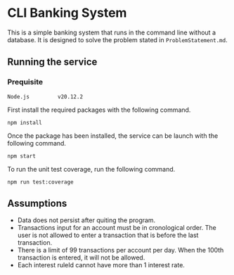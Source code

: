 # CLI Banking System
This is a simple banking system that runs in the command line without a database. It is designed to solve the problem stated in `ProblemStatement.md`.

## Running the service
### Prequisite
```
Node.js         v20.12.2
```
First install the required packages with the following command.
```
npm install
```
Once the package has been installed, the service can be launch with the following command.
```
npm start
```
To run the unit test coverage, run the following command.
```
npm run test:coverage
```

## Assumptions
- Data does not persist after quiting the program.
- Transactions input for an account must be in cronological order. The user is not allowed to enter a transaction that is before the last transaction.
- There is a limit of 99 transactions per account per day. When the 100th transaction is entered, it will not be allowed.
- Each interest ruleId cannot have more than 1 interest rate.